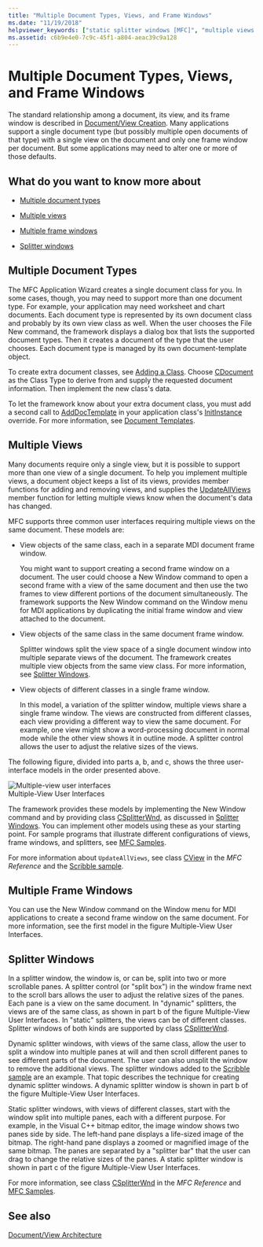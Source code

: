 ```yaml
---
title: "Multiple Document Types, Views, and Frame Windows"
ms.date: "11/19/2018"
helpviewer_keywords: ["static splitter windows [MFC]", "multiple views [MFC]", "multiple document types [MFC]", "multiple views [MFC], frame windows", "document classes [MFC], multiple", "documents [MFC], multiple types of", "splitter windows [MFC], dynamic", "dynamic splitter windows [MFC]", "windows [MFC], dynamic splitter", "windows [MFC], static splitter", "multiple frame windows [MFC]", "splitter windows [MFC], static"]
ms.assetid: c6b9e4e0-7c9c-45f1-a804-aeac39c9a128
---
```

# Multiple Document Types, Views, and Frame Windows

The standard relationship among a document, its view, and its frame window is described in [Document/View Creation](../mfc/document-view-creation.md). Many applications support a single document type (but possibly multiple open documents of that type) with a single view on the document and only one frame window per document. But some applications may need to alter one or more of those defaults.

## What do you want to know more about

- [Multiple document types](#_core_multiple_document_types)

- [Multiple views](#_core_multiple_views)

- [Multiple frame windows](#_core_multiple_frame_windows)

- [Splitter windows](#_core_splitter_windows)

## <a name="_core_multiple_document_types"></a> Multiple Document Types

The MFC Application Wizard creates a single document class for you. In some cases, though, you may need to support more than one document type. For example, your application may need worksheet and chart documents. Each document type is represented by its own document class and probably by its own view class as well. When the user chooses the File New command, the framework displays a dialog box that lists the supported document types. Then it creates a document of the type that the user chooses. Each document type is managed by its own document-template object.

To create extra document classes, see [Adding a Class](../ide/adding-a-class-visual-cpp.md). Choose [CDocument](../mfc/reference/cdocument-class.md) as the Class Type to derive from and supply the requested document information. Then implement the new class's data.

To let the framework know about your extra document class, you must add a second call to [AddDocTemplate](../mfc/reference/cwinapp-class.md#adddoctemplate) in your application class's [InitInstance](../mfc/reference/cwinapp-class.md#initinstance) override. For more information, see [Document Templates](../mfc/document-templates-and-the-document-view-creation-process.md).

## <a name="_core_multiple_views"></a> Multiple Views

Many documents require only a single view, but it is possible to support more than one view of a single document. To help you implement multiple views, a document object keeps a list of its views, provides member functions for adding and removing views, and supplies the [UpdateAllViews](../mfc/reference/cdocument-class.md#updateallviews) member function for letting multiple views know when the document's data has changed.

MFC supports three common user interfaces requiring multiple views on the same document. These models are:

- View objects of the same class, each in a separate MDI document frame window.

   You might want to support creating a second frame window on a document. The user could choose a New Window command to open a second frame with a view of the same document and then use the two frames to view different portions of the document simultaneously. The framework supports the New Window command on the Window menu for MDI applications by duplicating the initial frame window and view attached to the document.

- View objects of the same class in the same document frame window.

   Splitter windows split the view space of a single document window into multiple separate views of the document. The framework creates multiple view objects from the same view class. For more information, see [Splitter Windows](#_core_splitter_windows).

- View objects of different classes in a single frame window.

   In this model, a variation of the splitter window, multiple views share a single frame window. The views are constructed from different classes, each view providing a different way to view the same document. For example, one view might show a word-processing document in normal mode while the other view shows it in outline mode. A splitter control allows the user to adjust the relative sizes of the views.

The following figure, divided into parts a, b, and c, shows the three user-interface models in the order presented above.

![Multiple&#45;view user interfaces](../mfc/media/vc37a71.gif "Multiple&#45;view user interfaces") <br/>
Multiple-View User Interfaces

The framework provides these models by implementing the New Window command and by providing class [CSplitterWnd](../mfc/reference/csplitterwnd-class.md), as discussed in [Splitter Windows](#_core_splitter_windows). You can implement other models using these as your starting point. For sample programs that illustrate different configurations of views, frame windows, and splitters, see [MFC Samples](../overview/visual-cpp-samples.md#mfc-samples).

For more information about `UpdateAllViews`, see class [CView](../mfc/reference/cview-class.md) in the *MFC Reference* and the [Scribble sample](../overview/visual-cpp-samples.md).

## <a name="_core_multiple_frame_windows"></a> Multiple Frame Windows

You can use the New Window command on the Window menu for MDI applications to create a second frame window on the same document. For more information, see the first model in the figure Multiple-View User Interfaces.

## <a name="_core_splitter_windows"></a> Splitter Windows

In a splitter window, the window is, or can be, split into two or more scrollable panes. A splitter control (or "split box") in the window frame next to the scroll bars allows the user to adjust the relative sizes of the panes. Each pane is a view on the same document. In "dynamic" splitters, the views are of the same class, as shown in part b of the figure Multiple-View User Interfaces. In "static" splitters, the views can be of different classes. Splitter windows of both kinds are supported by class [CSplitterWnd](../mfc/reference/csplitterwnd-class.md).

Dynamic splitter windows, with views of the same class, allow the user to split a window into multiple panes at will and then scroll different panes to see different parts of the document. The user can also unsplit the window to remove the additional views. The splitter windows added to the [Scribble sample](../overview/visual-cpp-samples.md) are an example. That topic describes the technique for creating dynamic splitter windows. A dynamic splitter window is shown in part b of the figure Multiple-View User Interfaces.

Static splitter windows, with views of different classes, start with the window split into multiple panes, each with a different purpose. For example, in the Visual C++ bitmap editor, the image window shows two panes side by side. The left-hand pane displays a life-sized image of the bitmap. The right-hand pane displays a zoomed or magnified image of the same bitmap. The panes are separated by a "splitter bar" that the user can drag to change the relative sizes of the panes. A static splitter window is shown in part c of the figure Multiple-View User Interfaces.

For more information, see class [CSplitterWnd](../mfc/reference/csplitterwnd-class.md) in the *MFC Reference* and [MFC Samples](../overview/visual-cpp-samples.md#mfc-samples).

## See also

[Document/View Architecture](../mfc/document-view-architecture.md)
